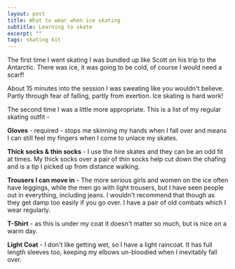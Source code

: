 ```yaml
---
layout: post
title: What to wear when ice skating
subtitle: Learning to skate
excerpt: ""
tags: skating kit
---
```


The first time I went skating I was bundled up like Scott on his trip to the Antarctic. There was ice, it was going to be cold, of course I would need a scarf!

About 15 minutes into the session I was sweating like you wouldn't believe. Partly through fear of falling, partly from exertion. Ice skating is hard work!

The second time I was a little more appropriate. This is a list of my regular skating outfit -

**Gloves** - required - stops me skinning my hands when I fall over and means I can still feel my fingers when I come to unlace my skates.

**Thick socks & thin socks** - I use the hire skates and they can be an odd fit at times. My thick socks over a pair of thin socks help cut down the chafing and is a tip I picked up from distance walking.

**Trousers I can move in** - The more serious girls and women on the ice often have leggings, while the men go with light trousers, but I have seen people out in everything, including jeans. I wouldn't recommend that though as they get damp too easily if you go over. I have a pair of old combats which I wear regularly.

**T-Shirt** - as this is under my coat it doesn't matter so much, but is nice on a warm day.

**Light Coat** - I don't like getting wet, so I have a light raincoat. It has full length sleeves too, keeping my elbows un-bloodied when I inevitably fall over.
